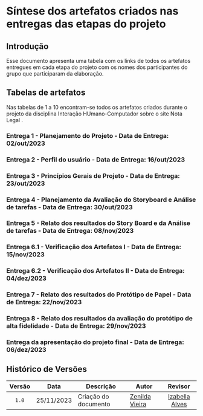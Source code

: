# Síntese dos artefatos criados nas entregas das etapas do projeto

## Introdução

Esse documento apresenta uma tabela com os links de todos os artefatos entregues em cada etapa do projeto com os nomes dos participantes do grupo que participaram da elaboração.

## Tabelas de artefatos

Nas tabelas de 1 a 10 encontram-se todos os artefatos criados durante o projeto da disciplina Interação HUmano-Computador sobre o site Nota Legal .

### Entrega 1 - Planejamento do Projeto - Data de Entrega: 02/out/2023

### Entrega 2 - Perfil do usuário - Data de Entrega: 16/out/2023

### Entrega 3 - Princípios Gerais de Projeto - Data de Entrega: 23/out/2023

### Entrega 4 - Planejamento da Avaliação do Storyboard e Análise de tarefas - Data de Entrega: 30/out/2023

### Entrega 5 - Relato dos resultados do Story Board e da Análise de tarefas - Data de Entrega: 08/nov/2023

### Entrega 6.1 - Verificação dos Artefatos I - Data de Entrega: 15/nov/2023

### Entrega 6.2 - Verificação dos Artefatos II - Data de Entrega: 04/dez/2023

### Entrega 7 - Relato dos resultados do Protótipo de Papel - Data de Entrega: 22/nov/2023

### Entrega 8 - Relato dos resultados da avaliação do protótipo de alta fidelidade - Data de Entrega: 29/nov/2023

### Entrega da apresentação do projeto final - Data de Entrega: 06/dez/2023

## Histórico de Versões

| Versão | Data   | Descrição     | Autor     |  Revisor        |
| :----: | ------ | ------------- | --------- | :-------------: |
| `1.0`  | 25/11/2023 | Criação do documento | [Zenilda Vieira](https://github.com/zenildavieira)  |  [Izabella Alves](https://github.com/izabellaalves)  |